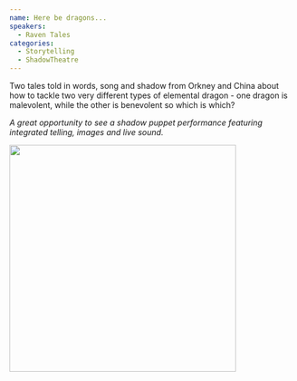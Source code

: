 ```yaml
---
name: Here be dragons...
speakers:
  - Raven Tales
categories:
  - Storytelling
  - ShadowTheatre
---
```


Two tales told in words, song and shadow from Orkney and China about how to tackle two very different types of elemental dragon - one dragon is malevolent, while the other is benevolent so which is which?

*A great opportunity to see a shadow puppet performance featuring integrated telling, images and live sound.*

<img src="../../assets/images/the_dragon.jpg" width=400 />
